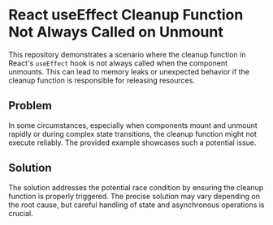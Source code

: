 # React useEffect Cleanup Function Not Always Called on Unmount

This repository demonstrates a scenario where the cleanup function in React's `useEffect` hook is not always called when the component unmounts.  This can lead to memory leaks or unexpected behavior if the cleanup function is responsible for releasing resources.

## Problem

In some circumstances, especially when components mount and unmount rapidly or during complex state transitions, the cleanup function might not execute reliably.  The provided example showcases such a potential issue.

## Solution

The solution addresses the potential race condition by ensuring the cleanup function is properly triggered. The precise solution may vary depending on the root cause, but careful handling of state and asynchronous operations is crucial.
